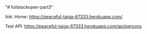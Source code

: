 "# fullstackopen-part3" 

link:
Home:
https://peaceful-taiga-67333.herokuapp.com/

Test API:
https://peaceful-taiga-67333.herokuapp.com/api/persons

